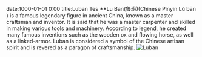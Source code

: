date:1000-01-01 0:00
title:Luban Tes
**Lu Ban(鲁班)(Chinese Pinyin:Lǔ bān ) is a famous legendary figure in ancient China, known as a master craftsman and inventor. It is said that he was a master carpenter and skilled in making various tools and machinery. According to legend, he created many famous inventions such as the wooden ox and flowing horse, as well as a linked-armor. Luban is considered a symbol of the Chinese artisan spirit and is revered as a paragon of craftsmanship.
![Luban](../assets/img.jpg)



